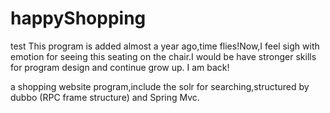 # happyShopping
test
This program is added almost a year ago,time flies!Now,I feel sigh with
 emotion for seeing this seating on the chair.I would be have stronger skills for program design and continue grow up.
 I am back!
 
 
 
 a shopping website program,include the solr for searching,structured by dubbo (RPC frame  structure) and Spring Mvc.
